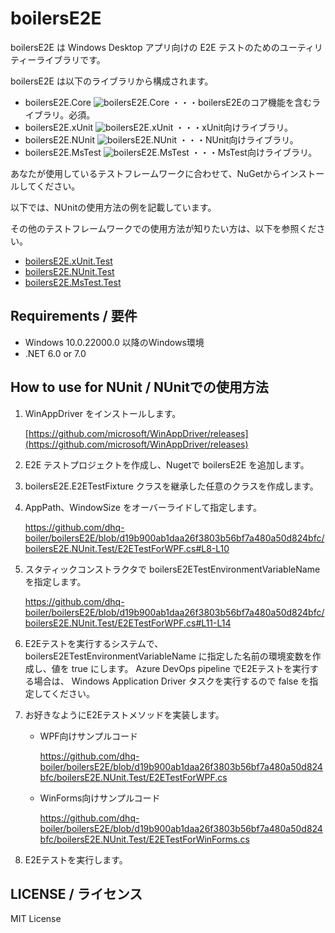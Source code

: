 # boilersE2E

boilersE2E は Windows Desktop アプリ向けの E2E テストのためのユーティリティーライブラリです。

boilersE2E は以下のライブラリから構成されます。

* boilersE2E.Core ![boilersE2E.Core](https://img.shields.io/nuget/v/boilersE2E.Core) ・・・boilersE2Eのコア機能を含むライブラリ。必須。
* boilersE2E.xUnit ![boilersE2E.xUnit](https://img.shields.io/nuget/v/boilersE2E.xUnit) ・・・xUnit向けライブラリ。
* boilersE2E.NUnit ![boilersE2E.NUnit](https://img.shields.io/nuget/v/boilersE2E.NUnit) ・・・NUnit向けライブラリ。
* boilersE2E.MsTest ![boilersE2E.MsTest](https://img.shields.io/nuget/v/boilersE2E.MsTest) ・・・MsTest向けライブラリ。

あなたが使用しているテストフレームワークに合わせて、NuGetからインストールしてください。

以下では、NUnitの使用方法の例を記載しています。

その他のテストフレームワークでの使用方法が知りたい方は、以下を参照ください。

* [boilersE2E.xUnit.Test](https://github.com/dhq-boiler/boilersE2E/tree/develop/boilersE2E.xUnit.Test)
* [boilersE2E.NUnit.Test](https://github.com/dhq-boiler/boilersE2E/tree/develop/boilersE2E.NUnit.Test)
* [boilersE2E.MsTest.Test](https://github.com/dhq-boiler/boilersE2E/tree/develop/boilersE2E.MsTest.Test)

## Requirements / 要件

* Windows 10.0.22000.0 以降のWindows環境
* .NET 6.0 or 7.0

## How to use for NUnit / NUnitでの使用方法

1. WinAppDriver をインストールします。

   [https://github.com/microsoft/WinAppDriver/releases](https://github.com/microsoft/WinAppDriver/releases)

2. E2E テストプロジェクトを作成し、Nugetで boilersE2E を追加します。

3. boilersE2E.E2ETestFixture クラスを継承した任意のクラスを作成します。

4. AppPath、WindowSize をオーバーライドして指定します。

   https://github.com/dhq-boiler/boilersE2E/blob/d19b900ab1daa26f3803b56bf7a480a50d824bfc/boilersE2E.NUnit.Test/E2ETestForWPF.cs#L8-L10

5. スタティックコンストラクタで boilersE2ETestEnvironmentVariableName を指定します。

   https://github.com/dhq-boiler/boilersE2E/blob/d19b900ab1daa26f3803b56bf7a480a50d824bfc/boilersE2E.NUnit.Test/E2ETestForWPF.cs#L11-L14

6. E2Eテストを実行するシステムで、boilersE2ETestEnvironmentVariableName に指定した名前の環境変数を作成し、値を true にします。
   Azure DevOps pipeline でE2Eテストを実行する場合は、 Windows Application Driver タスクを実行するので false を指定してください。

7. お好きなようにE2Eテストメソッドを実装します。
   
   * WPF向けサンプルコード

     https://github.com/dhq-boiler/boilersE2E/blob/d19b900ab1daa26f3803b56bf7a480a50d824bfc/boilersE2E.NUnit.Test/E2ETestForWPF.cs
   
   * WinForms向けサンプルコード
   
     https://github.com/dhq-boiler/boilersE2E/blob/d19b900ab1daa26f3803b56bf7a480a50d824bfc/boilersE2E.NUnit.Test/E2ETestForWinForms.cs

8. E2Eテストを実行します。

## LICENSE / ライセンス

MIT License

